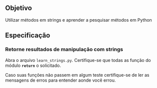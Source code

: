 ## Objetivo

Utilizar métodos em strings e aprender a pesquisar métodos em Python

## Especificação

### Retorne resultados de manipulação com strings

Abra o arquivo `learn_strings.py`. Certifique-se que todas as função do módulo **`return`** o solicitado.

Caso suas funções não passem em algum teste certifique-se de ler as mensagens de erros para entender aonde você errou.
